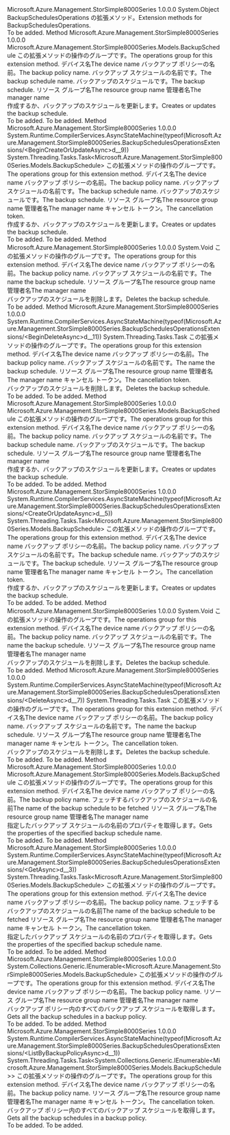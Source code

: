 <Type Name="BackupSchedulesOperationsExtensions" FullName="Microsoft.Azure.Management.StorSimple8000Series.BackupSchedulesOperationsExtensions">
  <TypeSignature Language="C#" Value="public static class BackupSchedulesOperationsExtensions" />
  <TypeSignature Language="ILAsm" Value=".class public auto ansi abstract sealed beforefieldinit BackupSchedulesOperationsExtensions extends System.Object" />
  <TypeSignature Language="DocId" Value="T:Microsoft.Azure.Management.StorSimple8000Series.BackupSchedulesOperationsExtensions" />
  <TypeSignature Language="VB.NET" Value="Public Module BackupSchedulesOperationsExtensions" />
  <TypeSignature Language="F#" Value="type BackupSchedulesOperationsExtensions = class" />
  <AssemblyInfo>
    <AssemblyName>Microsoft.Azure.Management.StorSimple8000Series</AssemblyName>
    <AssemblyVersion>1.0.0.0</AssemblyVersion>
  </AssemblyInfo>
  <Base>
    <BaseTypeName>System.Object</BaseTypeName>
  </Base>
  <Interfaces />
  <Docs>
    <summary>
            <span data-ttu-id="80564-101">BackupSchedulesOperations の拡張メソッド。</span><span class="sxs-lookup"><span data-stu-id="80564-101">Extension methods for BackupSchedulesOperations.</span></span>
            </summary>
    <remarks>To be added.</remarks>
  </Docs>
  <Members>
    <Member MemberName="BeginCreateOrUpdate">
      <MemberSignature Language="C#" Value="public static Microsoft.Azure.Management.StorSimple8000Series.Models.BackupSchedule BeginCreateOrUpdate (this Microsoft.Azure.Management.StorSimple8000Series.IBackupSchedulesOperations operations, string deviceName, string backupPolicyName, string backupScheduleName, Microsoft.Azure.Management.StorSimple8000Series.Models.BackupSchedule parameters, string resourceGroupName, string managerName);" />
      <MemberSignature Language="ILAsm" Value=".method public static hidebysig class Microsoft.Azure.Management.StorSimple8000Series.Models.BackupSchedule BeginCreateOrUpdate(class Microsoft.Azure.Management.StorSimple8000Series.IBackupSchedulesOperations operations, string deviceName, string backupPolicyName, string backupScheduleName, class Microsoft.Azure.Management.StorSimple8000Series.Models.BackupSchedule parameters, string resourceGroupName, string managerName) cil managed" />
      <MemberSignature Language="DocId" Value="M:Microsoft.Azure.Management.StorSimple8000Series.BackupSchedulesOperationsExtensions.BeginCreateOrUpdate(Microsoft.Azure.Management.StorSimple8000Series.IBackupSchedulesOperations,System.String,System.String,System.String,Microsoft.Azure.Management.StorSimple8000Series.Models.BackupSchedule,System.String,System.String)" />
      <MemberSignature Language="VB.NET" Value="&lt;Extension()&gt;&#xA;Public Function BeginCreateOrUpdate (operations As IBackupSchedulesOperations, deviceName As String, backupPolicyName As String, backupScheduleName As String, parameters As BackupSchedule, resourceGroupName As String, managerName As String) As BackupSchedule" />
      <MemberSignature Language="F#" Value="static member BeginCreateOrUpdate : Microsoft.Azure.Management.StorSimple8000Series.IBackupSchedulesOperations * string * string * string * Microsoft.Azure.Management.StorSimple8000Series.Models.BackupSchedule * string * string -&gt; Microsoft.Azure.Management.StorSimple8000Series.Models.BackupSchedule" Usage="Microsoft.Azure.Management.StorSimple8000Series.BackupSchedulesOperationsExtensions.BeginCreateOrUpdate (operations, deviceName, backupPolicyName, backupScheduleName, parameters, resourceGroupName, managerName)" />
      <MemberType>Method</MemberType>
      <AssemblyInfo>
        <AssemblyName>Microsoft.Azure.Management.StorSimple8000Series</AssemblyName>
        <AssemblyVersion>1.0.0.0</AssemblyVersion>
      </AssemblyInfo>
      <ReturnValue>
        <ReturnType>Microsoft.Azure.Management.StorSimple8000Series.Models.BackupSchedule</ReturnType>
      </ReturnValue>
      <Parameters>
        <Parameter Name="operations" Type="Microsoft.Azure.Management.StorSimple8000Series.IBackupSchedulesOperations" RefType="this" />
        <Parameter Name="deviceName" Type="System.String" />
        <Parameter Name="backupPolicyName" Type="System.String" />
        <Parameter Name="backupScheduleName" Type="System.String" />
        <Parameter Name="parameters" Type="Microsoft.Azure.Management.StorSimple8000Series.Models.BackupSchedule" />
        <Parameter Name="resourceGroupName" Type="System.String" />
        <Parameter Name="managerName" Type="System.String" />
      </Parameters>
      <Docs>
        <param name="operations">
            <span data-ttu-id="80564-102">この拡張メソッドの操作のグループです。</span><span class="sxs-lookup"><span data-stu-id="80564-102">The operations group for this extension method.</span></span>
            </param>
        <param name="deviceName">
            <span data-ttu-id="80564-103">デバイス名</span><span class="sxs-lookup"><span data-stu-id="80564-103">The device name</span></span>
            </param>
        <param name="backupPolicyName">
            <span data-ttu-id="80564-104">バックアップ ポリシーの名前。</span><span class="sxs-lookup"><span data-stu-id="80564-104">The backup policy name.</span></span>
            </param>
        <param name="backupScheduleName">
            <span data-ttu-id="80564-105">バックアップ スケジュールの名前です。</span><span class="sxs-lookup"><span data-stu-id="80564-105">The backup schedule name.</span></span>
            </param>
        <param name="parameters">
            <span data-ttu-id="80564-106">バックアップのスケジュールです。</span><span class="sxs-lookup"><span data-stu-id="80564-106">The backup schedule.</span></span>
            </param>
        <param name="resourceGroupName">
            <span data-ttu-id="80564-107">リソース グループ名</span><span class="sxs-lookup"><span data-stu-id="80564-107">The resource group name</span></span>
            </param>
        <param name="managerName">
            <span data-ttu-id="80564-108">管理者名</span><span class="sxs-lookup"><span data-stu-id="80564-108">The manager name</span></span>
            </param>
        <summary>
            <span data-ttu-id="80564-109">作成するか、バックアップのスケジュールを更新します。</span><span class="sxs-lookup"><span data-stu-id="80564-109">Creates or updates the backup schedule.</span></span>
            </summary>
        <returns>To be added.</returns>
        <remarks>To be added.</remarks>
      </Docs>
    </Member>
    <Member MemberName="BeginCreateOrUpdateAsync">
      <MemberSignature Language="C#" Value="public static System.Threading.Tasks.Task&lt;Microsoft.Azure.Management.StorSimple8000Series.Models.BackupSchedule&gt; BeginCreateOrUpdateAsync (this Microsoft.Azure.Management.StorSimple8000Series.IBackupSchedulesOperations operations, string deviceName, string backupPolicyName, string backupScheduleName, Microsoft.Azure.Management.StorSimple8000Series.Models.BackupSchedule parameters, string resourceGroupName, string managerName, System.Threading.CancellationToken cancellationToken = null);" />
      <MemberSignature Language="ILAsm" Value=".method public static hidebysig class System.Threading.Tasks.Task`1&lt;class Microsoft.Azure.Management.StorSimple8000Series.Models.BackupSchedule&gt; BeginCreateOrUpdateAsync(class Microsoft.Azure.Management.StorSimple8000Series.IBackupSchedulesOperations operations, string deviceName, string backupPolicyName, string backupScheduleName, class Microsoft.Azure.Management.StorSimple8000Series.Models.BackupSchedule parameters, string resourceGroupName, string managerName, valuetype System.Threading.CancellationToken cancellationToken) cil managed" />
      <MemberSignature Language="DocId" Value="M:Microsoft.Azure.Management.StorSimple8000Series.BackupSchedulesOperationsExtensions.BeginCreateOrUpdateAsync(Microsoft.Azure.Management.StorSimple8000Series.IBackupSchedulesOperations,System.String,System.String,System.String,Microsoft.Azure.Management.StorSimple8000Series.Models.BackupSchedule,System.String,System.String,System.Threading.CancellationToken)" />
      <MemberSignature Language="F#" Value="static member BeginCreateOrUpdateAsync : Microsoft.Azure.Management.StorSimple8000Series.IBackupSchedulesOperations * string * string * string * Microsoft.Azure.Management.StorSimple8000Series.Models.BackupSchedule * string * string * System.Threading.CancellationToken -&gt; System.Threading.Tasks.Task&lt;Microsoft.Azure.Management.StorSimple8000Series.Models.BackupSchedule&gt;" Usage="Microsoft.Azure.Management.StorSimple8000Series.BackupSchedulesOperationsExtensions.BeginCreateOrUpdateAsync (operations, deviceName, backupPolicyName, backupScheduleName, parameters, resourceGroupName, managerName, cancellationToken)" />
      <MemberType>Method</MemberType>
      <AssemblyInfo>
        <AssemblyName>Microsoft.Azure.Management.StorSimple8000Series</AssemblyName>
        <AssemblyVersion>1.0.0.0</AssemblyVersion>
      </AssemblyInfo>
      <Attributes>
        <Attribute>
          <AttributeName>System.Runtime.CompilerServices.AsyncStateMachine(typeof(Microsoft.Azure.Management.StorSimple8000Series.BackupSchedulesOperationsExtensions/&lt;BeginCreateOrUpdateAsync&gt;d__9))</AttributeName>
        </Attribute>
      </Attributes>
      <ReturnValue>
        <ReturnType>System.Threading.Tasks.Task&lt;Microsoft.Azure.Management.StorSimple8000Series.Models.BackupSchedule&gt;</ReturnType>
      </ReturnValue>
      <Parameters>
        <Parameter Name="operations" Type="Microsoft.Azure.Management.StorSimple8000Series.IBackupSchedulesOperations" RefType="this" />
        <Parameter Name="deviceName" Type="System.String" />
        <Parameter Name="backupPolicyName" Type="System.String" />
        <Parameter Name="backupScheduleName" Type="System.String" />
        <Parameter Name="parameters" Type="Microsoft.Azure.Management.StorSimple8000Series.Models.BackupSchedule" />
        <Parameter Name="resourceGroupName" Type="System.String" />
        <Parameter Name="managerName" Type="System.String" />
        <Parameter Name="cancellationToken" Type="System.Threading.CancellationToken" />
      </Parameters>
      <Docs>
        <param name="operations">
            <span data-ttu-id="80564-110">この拡張メソッドの操作のグループです。</span><span class="sxs-lookup"><span data-stu-id="80564-110">The operations group for this extension method.</span></span>
            </param>
        <param name="deviceName">
            <span data-ttu-id="80564-111">デバイス名</span><span class="sxs-lookup"><span data-stu-id="80564-111">The device name</span></span>
            </param>
        <param name="backupPolicyName">
            <span data-ttu-id="80564-112">バックアップ ポリシーの名前。</span><span class="sxs-lookup"><span data-stu-id="80564-112">The backup policy name.</span></span>
            </param>
        <param name="backupScheduleName">
            <span data-ttu-id="80564-113">バックアップ スケジュールの名前です。</span><span class="sxs-lookup"><span data-stu-id="80564-113">The backup schedule name.</span></span>
            </param>
        <param name="parameters">
            <span data-ttu-id="80564-114">バックアップのスケジュールです。</span><span class="sxs-lookup"><span data-stu-id="80564-114">The backup schedule.</span></span>
            </param>
        <param name="resourceGroupName">
            <span data-ttu-id="80564-115">リソース グループ名</span><span class="sxs-lookup"><span data-stu-id="80564-115">The resource group name</span></span>
            </param>
        <param name="managerName">
            <span data-ttu-id="80564-116">管理者名</span><span class="sxs-lookup"><span data-stu-id="80564-116">The manager name</span></span>
            </param>
        <param name="cancellationToken">
            <span data-ttu-id="80564-117">キャンセル トークン。</span><span class="sxs-lookup"><span data-stu-id="80564-117">The cancellation token.</span></span>
            </param>
        <summary>
            <span data-ttu-id="80564-118">作成するか、バックアップのスケジュールを更新します。</span><span class="sxs-lookup"><span data-stu-id="80564-118">Creates or updates the backup schedule.</span></span>
            </summary>
        <returns>To be added.</returns>
        <remarks>To be added.</remarks>
      </Docs>
    </Member>
    <Member MemberName="BeginDelete">
      <MemberSignature Language="C#" Value="public static void BeginDelete (this Microsoft.Azure.Management.StorSimple8000Series.IBackupSchedulesOperations operations, string deviceName, string backupPolicyName, string backupScheduleName, string resourceGroupName, string managerName);" />
      <MemberSignature Language="ILAsm" Value=".method public static hidebysig void BeginDelete(class Microsoft.Azure.Management.StorSimple8000Series.IBackupSchedulesOperations operations, string deviceName, string backupPolicyName, string backupScheduleName, string resourceGroupName, string managerName) cil managed" />
      <MemberSignature Language="DocId" Value="M:Microsoft.Azure.Management.StorSimple8000Series.BackupSchedulesOperationsExtensions.BeginDelete(Microsoft.Azure.Management.StorSimple8000Series.IBackupSchedulesOperations,System.String,System.String,System.String,System.String,System.String)" />
      <MemberSignature Language="VB.NET" Value="&lt;Extension()&gt;&#xA;Public Sub BeginDelete (operations As IBackupSchedulesOperations, deviceName As String, backupPolicyName As String, backupScheduleName As String, resourceGroupName As String, managerName As String)" />
      <MemberSignature Language="F#" Value="static member BeginDelete : Microsoft.Azure.Management.StorSimple8000Series.IBackupSchedulesOperations * string * string * string * string * string -&gt; unit" Usage="Microsoft.Azure.Management.StorSimple8000Series.BackupSchedulesOperationsExtensions.BeginDelete (operations, deviceName, backupPolicyName, backupScheduleName, resourceGroupName, managerName)" />
      <MemberType>Method</MemberType>
      <AssemblyInfo>
        <AssemblyName>Microsoft.Azure.Management.StorSimple8000Series</AssemblyName>
        <AssemblyVersion>1.0.0.0</AssemblyVersion>
      </AssemblyInfo>
      <ReturnValue>
        <ReturnType>System.Void</ReturnType>
      </ReturnValue>
      <Parameters>
        <Parameter Name="operations" Type="Microsoft.Azure.Management.StorSimple8000Series.IBackupSchedulesOperations" RefType="this" />
        <Parameter Name="deviceName" Type="System.String" />
        <Parameter Name="backupPolicyName" Type="System.String" />
        <Parameter Name="backupScheduleName" Type="System.String" />
        <Parameter Name="resourceGroupName" Type="System.String" />
        <Parameter Name="managerName" Type="System.String" />
      </Parameters>
      <Docs>
        <param name="operations">
            <span data-ttu-id="80564-119">この拡張メソッドの操作のグループです。</span><span class="sxs-lookup"><span data-stu-id="80564-119">The operations group for this extension method.</span></span>
            </param>
        <param name="deviceName">
            <span data-ttu-id="80564-120">デバイス名</span><span class="sxs-lookup"><span data-stu-id="80564-120">The device name</span></span>
            </param>
        <param name="backupPolicyName">
            <span data-ttu-id="80564-121">バックアップ ポリシーの名前。</span><span class="sxs-lookup"><span data-stu-id="80564-121">The backup policy name.</span></span>
            </param>
        <param name="backupScheduleName">
            <span data-ttu-id="80564-122">バックアップ スケジュールの名前です。</span><span class="sxs-lookup"><span data-stu-id="80564-122">The name the backup schedule.</span></span>
            </param>
        <param name="resourceGroupName">
            <span data-ttu-id="80564-123">リソース グループ名</span><span class="sxs-lookup"><span data-stu-id="80564-123">The resource group name</span></span>
            </param>
        <param name="managerName">
            <span data-ttu-id="80564-124">管理者名</span><span class="sxs-lookup"><span data-stu-id="80564-124">The manager name</span></span>
            </param>
        <summary>
            <span data-ttu-id="80564-125">バックアップのスケジュールを削除します。</span><span class="sxs-lookup"><span data-stu-id="80564-125">Deletes the backup schedule.</span></span>
            </summary>
        <remarks>To be added.</remarks>
      </Docs>
    </Member>
    <Member MemberName="BeginDeleteAsync">
      <MemberSignature Language="C#" Value="public static System.Threading.Tasks.Task BeginDeleteAsync (this Microsoft.Azure.Management.StorSimple8000Series.IBackupSchedulesOperations operations, string deviceName, string backupPolicyName, string backupScheduleName, string resourceGroupName, string managerName, System.Threading.CancellationToken cancellationToken = null);" />
      <MemberSignature Language="ILAsm" Value=".method public static hidebysig class System.Threading.Tasks.Task BeginDeleteAsync(class Microsoft.Azure.Management.StorSimple8000Series.IBackupSchedulesOperations operations, string deviceName, string backupPolicyName, string backupScheduleName, string resourceGroupName, string managerName, valuetype System.Threading.CancellationToken cancellationToken) cil managed" />
      <MemberSignature Language="DocId" Value="M:Microsoft.Azure.Management.StorSimple8000Series.BackupSchedulesOperationsExtensions.BeginDeleteAsync(Microsoft.Azure.Management.StorSimple8000Series.IBackupSchedulesOperations,System.String,System.String,System.String,System.String,System.String,System.Threading.CancellationToken)" />
      <MemberSignature Language="F#" Value="static member BeginDeleteAsync : Microsoft.Azure.Management.StorSimple8000Series.IBackupSchedulesOperations * string * string * string * string * string * System.Threading.CancellationToken -&gt; System.Threading.Tasks.Task" Usage="Microsoft.Azure.Management.StorSimple8000Series.BackupSchedulesOperationsExtensions.BeginDeleteAsync (operations, deviceName, backupPolicyName, backupScheduleName, resourceGroupName, managerName, cancellationToken)" />
      <MemberType>Method</MemberType>
      <AssemblyInfo>
        <AssemblyName>Microsoft.Azure.Management.StorSimple8000Series</AssemblyName>
        <AssemblyVersion>1.0.0.0</AssemblyVersion>
      </AssemblyInfo>
      <Attributes>
        <Attribute>
          <AttributeName>System.Runtime.CompilerServices.AsyncStateMachine(typeof(Microsoft.Azure.Management.StorSimple8000Series.BackupSchedulesOperationsExtensions/&lt;BeginDeleteAsync&gt;d__11))</AttributeName>
        </Attribute>
      </Attributes>
      <ReturnValue>
        <ReturnType>System.Threading.Tasks.Task</ReturnType>
      </ReturnValue>
      <Parameters>
        <Parameter Name="operations" Type="Microsoft.Azure.Management.StorSimple8000Series.IBackupSchedulesOperations" RefType="this" />
        <Parameter Name="deviceName" Type="System.String" />
        <Parameter Name="backupPolicyName" Type="System.String" />
        <Parameter Name="backupScheduleName" Type="System.String" />
        <Parameter Name="resourceGroupName" Type="System.String" />
        <Parameter Name="managerName" Type="System.String" />
        <Parameter Name="cancellationToken" Type="System.Threading.CancellationToken" />
      </Parameters>
      <Docs>
        <param name="operations">
            <span data-ttu-id="80564-126">この拡張メソッドの操作のグループです。</span><span class="sxs-lookup"><span data-stu-id="80564-126">The operations group for this extension method.</span></span>
            </param>
        <param name="deviceName">
            <span data-ttu-id="80564-127">デバイス名</span><span class="sxs-lookup"><span data-stu-id="80564-127">The device name</span></span>
            </param>
        <param name="backupPolicyName">
            <span data-ttu-id="80564-128">バックアップ ポリシーの名前。</span><span class="sxs-lookup"><span data-stu-id="80564-128">The backup policy name.</span></span>
            </param>
        <param name="backupScheduleName">
            <span data-ttu-id="80564-129">バックアップ スケジュールの名前です。</span><span class="sxs-lookup"><span data-stu-id="80564-129">The name the backup schedule.</span></span>
            </param>
        <param name="resourceGroupName">
            <span data-ttu-id="80564-130">リソース グループ名</span><span class="sxs-lookup"><span data-stu-id="80564-130">The resource group name</span></span>
            </param>
        <param name="managerName">
            <span data-ttu-id="80564-131">管理者名</span><span class="sxs-lookup"><span data-stu-id="80564-131">The manager name</span></span>
            </param>
        <param name="cancellationToken">
            <span data-ttu-id="80564-132">キャンセル トークン。</span><span class="sxs-lookup"><span data-stu-id="80564-132">The cancellation token.</span></span>
            </param>
        <summary>
            <span data-ttu-id="80564-133">バックアップのスケジュールを削除します。</span><span class="sxs-lookup"><span data-stu-id="80564-133">Deletes the backup schedule.</span></span>
            </summary>
        <returns>To be added.</returns>
        <remarks>To be added.</remarks>
      </Docs>
    </Member>
    <Member MemberName="CreateOrUpdate">
      <MemberSignature Language="C#" Value="public static Microsoft.Azure.Management.StorSimple8000Series.Models.BackupSchedule CreateOrUpdate (this Microsoft.Azure.Management.StorSimple8000Series.IBackupSchedulesOperations operations, string deviceName, string backupPolicyName, string backupScheduleName, Microsoft.Azure.Management.StorSimple8000Series.Models.BackupSchedule parameters, string resourceGroupName, string managerName);" />
      <MemberSignature Language="ILAsm" Value=".method public static hidebysig class Microsoft.Azure.Management.StorSimple8000Series.Models.BackupSchedule CreateOrUpdate(class Microsoft.Azure.Management.StorSimple8000Series.IBackupSchedulesOperations operations, string deviceName, string backupPolicyName, string backupScheduleName, class Microsoft.Azure.Management.StorSimple8000Series.Models.BackupSchedule parameters, string resourceGroupName, string managerName) cil managed" />
      <MemberSignature Language="DocId" Value="M:Microsoft.Azure.Management.StorSimple8000Series.BackupSchedulesOperationsExtensions.CreateOrUpdate(Microsoft.Azure.Management.StorSimple8000Series.IBackupSchedulesOperations,System.String,System.String,System.String,Microsoft.Azure.Management.StorSimple8000Series.Models.BackupSchedule,System.String,System.String)" />
      <MemberSignature Language="VB.NET" Value="&lt;Extension()&gt;&#xA;Public Function CreateOrUpdate (operations As IBackupSchedulesOperations, deviceName As String, backupPolicyName As String, backupScheduleName As String, parameters As BackupSchedule, resourceGroupName As String, managerName As String) As BackupSchedule" />
      <MemberSignature Language="F#" Value="static member CreateOrUpdate : Microsoft.Azure.Management.StorSimple8000Series.IBackupSchedulesOperations * string * string * string * Microsoft.Azure.Management.StorSimple8000Series.Models.BackupSchedule * string * string -&gt; Microsoft.Azure.Management.StorSimple8000Series.Models.BackupSchedule" Usage="Microsoft.Azure.Management.StorSimple8000Series.BackupSchedulesOperationsExtensions.CreateOrUpdate (operations, deviceName, backupPolicyName, backupScheduleName, parameters, resourceGroupName, managerName)" />
      <MemberType>Method</MemberType>
      <AssemblyInfo>
        <AssemblyName>Microsoft.Azure.Management.StorSimple8000Series</AssemblyName>
        <AssemblyVersion>1.0.0.0</AssemblyVersion>
      </AssemblyInfo>
      <ReturnValue>
        <ReturnType>Microsoft.Azure.Management.StorSimple8000Series.Models.BackupSchedule</ReturnType>
      </ReturnValue>
      <Parameters>
        <Parameter Name="operations" Type="Microsoft.Azure.Management.StorSimple8000Series.IBackupSchedulesOperations" RefType="this" />
        <Parameter Name="deviceName" Type="System.String" />
        <Parameter Name="backupPolicyName" Type="System.String" />
        <Parameter Name="backupScheduleName" Type="System.String" />
        <Parameter Name="parameters" Type="Microsoft.Azure.Management.StorSimple8000Series.Models.BackupSchedule" />
        <Parameter Name="resourceGroupName" Type="System.String" />
        <Parameter Name="managerName" Type="System.String" />
      </Parameters>
      <Docs>
        <param name="operations">
            <span data-ttu-id="80564-134">この拡張メソッドの操作のグループです。</span><span class="sxs-lookup"><span data-stu-id="80564-134">The operations group for this extension method.</span></span>
            </param>
        <param name="deviceName">
            <span data-ttu-id="80564-135">デバイス名</span><span class="sxs-lookup"><span data-stu-id="80564-135">The device name</span></span>
            </param>
        <param name="backupPolicyName">
            <span data-ttu-id="80564-136">バックアップ ポリシーの名前。</span><span class="sxs-lookup"><span data-stu-id="80564-136">The backup policy name.</span></span>
            </param>
        <param name="backupScheduleName">
            <span data-ttu-id="80564-137">バックアップ スケジュールの名前です。</span><span class="sxs-lookup"><span data-stu-id="80564-137">The backup schedule name.</span></span>
            </param>
        <param name="parameters">
            <span data-ttu-id="80564-138">バックアップのスケジュールです。</span><span class="sxs-lookup"><span data-stu-id="80564-138">The backup schedule.</span></span>
            </param>
        <param name="resourceGroupName">
            <span data-ttu-id="80564-139">リソース グループ名</span><span class="sxs-lookup"><span data-stu-id="80564-139">The resource group name</span></span>
            </param>
        <param name="managerName">
            <span data-ttu-id="80564-140">管理者名</span><span class="sxs-lookup"><span data-stu-id="80564-140">The manager name</span></span>
            </param>
        <summary>
            <span data-ttu-id="80564-141">作成するか、バックアップのスケジュールを更新します。</span><span class="sxs-lookup"><span data-stu-id="80564-141">Creates or updates the backup schedule.</span></span>
            </summary>
        <returns>To be added.</returns>
        <remarks>To be added.</remarks>
      </Docs>
    </Member>
    <Member MemberName="CreateOrUpdateAsync">
      <MemberSignature Language="C#" Value="public static System.Threading.Tasks.Task&lt;Microsoft.Azure.Management.StorSimple8000Series.Models.BackupSchedule&gt; CreateOrUpdateAsync (this Microsoft.Azure.Management.StorSimple8000Series.IBackupSchedulesOperations operations, string deviceName, string backupPolicyName, string backupScheduleName, Microsoft.Azure.Management.StorSimple8000Series.Models.BackupSchedule parameters, string resourceGroupName, string managerName, System.Threading.CancellationToken cancellationToken = null);" />
      <MemberSignature Language="ILAsm" Value=".method public static hidebysig class System.Threading.Tasks.Task`1&lt;class Microsoft.Azure.Management.StorSimple8000Series.Models.BackupSchedule&gt; CreateOrUpdateAsync(class Microsoft.Azure.Management.StorSimple8000Series.IBackupSchedulesOperations operations, string deviceName, string backupPolicyName, string backupScheduleName, class Microsoft.Azure.Management.StorSimple8000Series.Models.BackupSchedule parameters, string resourceGroupName, string managerName, valuetype System.Threading.CancellationToken cancellationToken) cil managed" />
      <MemberSignature Language="DocId" Value="M:Microsoft.Azure.Management.StorSimple8000Series.BackupSchedulesOperationsExtensions.CreateOrUpdateAsync(Microsoft.Azure.Management.StorSimple8000Series.IBackupSchedulesOperations,System.String,System.String,System.String,Microsoft.Azure.Management.StorSimple8000Series.Models.BackupSchedule,System.String,System.String,System.Threading.CancellationToken)" />
      <MemberSignature Language="F#" Value="static member CreateOrUpdateAsync : Microsoft.Azure.Management.StorSimple8000Series.IBackupSchedulesOperations * string * string * string * Microsoft.Azure.Management.StorSimple8000Series.Models.BackupSchedule * string * string * System.Threading.CancellationToken -&gt; System.Threading.Tasks.Task&lt;Microsoft.Azure.Management.StorSimple8000Series.Models.BackupSchedule&gt;" Usage="Microsoft.Azure.Management.StorSimple8000Series.BackupSchedulesOperationsExtensions.CreateOrUpdateAsync (operations, deviceName, backupPolicyName, backupScheduleName, parameters, resourceGroupName, managerName, cancellationToken)" />
      <MemberType>Method</MemberType>
      <AssemblyInfo>
        <AssemblyName>Microsoft.Azure.Management.StorSimple8000Series</AssemblyName>
        <AssemblyVersion>1.0.0.0</AssemblyVersion>
      </AssemblyInfo>
      <Attributes>
        <Attribute>
          <AttributeName>System.Runtime.CompilerServices.AsyncStateMachine(typeof(Microsoft.Azure.Management.StorSimple8000Series.BackupSchedulesOperationsExtensions/&lt;CreateOrUpdateAsync&gt;d__5))</AttributeName>
        </Attribute>
      </Attributes>
      <ReturnValue>
        <ReturnType>System.Threading.Tasks.Task&lt;Microsoft.Azure.Management.StorSimple8000Series.Models.BackupSchedule&gt;</ReturnType>
      </ReturnValue>
      <Parameters>
        <Parameter Name="operations" Type="Microsoft.Azure.Management.StorSimple8000Series.IBackupSchedulesOperations" RefType="this" />
        <Parameter Name="deviceName" Type="System.String" />
        <Parameter Name="backupPolicyName" Type="System.String" />
        <Parameter Name="backupScheduleName" Type="System.String" />
        <Parameter Name="parameters" Type="Microsoft.Azure.Management.StorSimple8000Series.Models.BackupSchedule" />
        <Parameter Name="resourceGroupName" Type="System.String" />
        <Parameter Name="managerName" Type="System.String" />
        <Parameter Name="cancellationToken" Type="System.Threading.CancellationToken" />
      </Parameters>
      <Docs>
        <param name="operations">
            <span data-ttu-id="80564-142">この拡張メソッドの操作のグループです。</span><span class="sxs-lookup"><span data-stu-id="80564-142">The operations group for this extension method.</span></span>
            </param>
        <param name="deviceName">
            <span data-ttu-id="80564-143">デバイス名</span><span class="sxs-lookup"><span data-stu-id="80564-143">The device name</span></span>
            </param>
        <param name="backupPolicyName">
            <span data-ttu-id="80564-144">バックアップ ポリシーの名前。</span><span class="sxs-lookup"><span data-stu-id="80564-144">The backup policy name.</span></span>
            </param>
        <param name="backupScheduleName">
            <span data-ttu-id="80564-145">バックアップ スケジュールの名前です。</span><span class="sxs-lookup"><span data-stu-id="80564-145">The backup schedule name.</span></span>
            </param>
        <param name="parameters">
            <span data-ttu-id="80564-146">バックアップのスケジュールです。</span><span class="sxs-lookup"><span data-stu-id="80564-146">The backup schedule.</span></span>
            </param>
        <param name="resourceGroupName">
            <span data-ttu-id="80564-147">リソース グループ名</span><span class="sxs-lookup"><span data-stu-id="80564-147">The resource group name</span></span>
            </param>
        <param name="managerName">
            <span data-ttu-id="80564-148">管理者名</span><span class="sxs-lookup"><span data-stu-id="80564-148">The manager name</span></span>
            </param>
        <param name="cancellationToken">
            <span data-ttu-id="80564-149">キャンセル トークン。</span><span class="sxs-lookup"><span data-stu-id="80564-149">The cancellation token.</span></span>
            </param>
        <summary>
            <span data-ttu-id="80564-150">作成するか、バックアップのスケジュールを更新します。</span><span class="sxs-lookup"><span data-stu-id="80564-150">Creates or updates the backup schedule.</span></span>
            </summary>
        <returns>To be added.</returns>
        <remarks>To be added.</remarks>
      </Docs>
    </Member>
    <Member MemberName="Delete">
      <MemberSignature Language="C#" Value="public static void Delete (this Microsoft.Azure.Management.StorSimple8000Series.IBackupSchedulesOperations operations, string deviceName, string backupPolicyName, string backupScheduleName, string resourceGroupName, string managerName);" />
      <MemberSignature Language="ILAsm" Value=".method public static hidebysig void Delete(class Microsoft.Azure.Management.StorSimple8000Series.IBackupSchedulesOperations operations, string deviceName, string backupPolicyName, string backupScheduleName, string resourceGroupName, string managerName) cil managed" />
      <MemberSignature Language="DocId" Value="M:Microsoft.Azure.Management.StorSimple8000Series.BackupSchedulesOperationsExtensions.Delete(Microsoft.Azure.Management.StorSimple8000Series.IBackupSchedulesOperations,System.String,System.String,System.String,System.String,System.String)" />
      <MemberSignature Language="VB.NET" Value="&lt;Extension()&gt;&#xA;Public Sub Delete (operations As IBackupSchedulesOperations, deviceName As String, backupPolicyName As String, backupScheduleName As String, resourceGroupName As String, managerName As String)" />
      <MemberSignature Language="F#" Value="static member Delete : Microsoft.Azure.Management.StorSimple8000Series.IBackupSchedulesOperations * string * string * string * string * string -&gt; unit" Usage="Microsoft.Azure.Management.StorSimple8000Series.BackupSchedulesOperationsExtensions.Delete (operations, deviceName, backupPolicyName, backupScheduleName, resourceGroupName, managerName)" />
      <MemberType>Method</MemberType>
      <AssemblyInfo>
        <AssemblyName>Microsoft.Azure.Management.StorSimple8000Series</AssemblyName>
        <AssemblyVersion>1.0.0.0</AssemblyVersion>
      </AssemblyInfo>
      <ReturnValue>
        <ReturnType>System.Void</ReturnType>
      </ReturnValue>
      <Parameters>
        <Parameter Name="operations" Type="Microsoft.Azure.Management.StorSimple8000Series.IBackupSchedulesOperations" RefType="this" />
        <Parameter Name="deviceName" Type="System.String" />
        <Parameter Name="backupPolicyName" Type="System.String" />
        <Parameter Name="backupScheduleName" Type="System.String" />
        <Parameter Name="resourceGroupName" Type="System.String" />
        <Parameter Name="managerName" Type="System.String" />
      </Parameters>
      <Docs>
        <param name="operations">
            <span data-ttu-id="80564-151">この拡張メソッドの操作のグループです。</span><span class="sxs-lookup"><span data-stu-id="80564-151">The operations group for this extension method.</span></span>
            </param>
        <param name="deviceName">
            <span data-ttu-id="80564-152">デバイス名</span><span class="sxs-lookup"><span data-stu-id="80564-152">The device name</span></span>
            </param>
        <param name="backupPolicyName">
            <span data-ttu-id="80564-153">バックアップ ポリシーの名前。</span><span class="sxs-lookup"><span data-stu-id="80564-153">The backup policy name.</span></span>
            </param>
        <param name="backupScheduleName">
            <span data-ttu-id="80564-154">バックアップ スケジュールの名前です。</span><span class="sxs-lookup"><span data-stu-id="80564-154">The name the backup schedule.</span></span>
            </param>
        <param name="resourceGroupName">
            <span data-ttu-id="80564-155">リソース グループ名</span><span class="sxs-lookup"><span data-stu-id="80564-155">The resource group name</span></span>
            </param>
        <param name="managerName">
            <span data-ttu-id="80564-156">管理者名</span><span class="sxs-lookup"><span data-stu-id="80564-156">The manager name</span></span>
            </param>
        <summary>
            <span data-ttu-id="80564-157">バックアップのスケジュールを削除します。</span><span class="sxs-lookup"><span data-stu-id="80564-157">Deletes the backup schedule.</span></span>
            </summary>
        <remarks>To be added.</remarks>
      </Docs>
    </Member>
    <Member MemberName="DeleteAsync">
      <MemberSignature Language="C#" Value="public static System.Threading.Tasks.Task DeleteAsync (this Microsoft.Azure.Management.StorSimple8000Series.IBackupSchedulesOperations operations, string deviceName, string backupPolicyName, string backupScheduleName, string resourceGroupName, string managerName, System.Threading.CancellationToken cancellationToken = null);" />
      <MemberSignature Language="ILAsm" Value=".method public static hidebysig class System.Threading.Tasks.Task DeleteAsync(class Microsoft.Azure.Management.StorSimple8000Series.IBackupSchedulesOperations operations, string deviceName, string backupPolicyName, string backupScheduleName, string resourceGroupName, string managerName, valuetype System.Threading.CancellationToken cancellationToken) cil managed" />
      <MemberSignature Language="DocId" Value="M:Microsoft.Azure.Management.StorSimple8000Series.BackupSchedulesOperationsExtensions.DeleteAsync(Microsoft.Azure.Management.StorSimple8000Series.IBackupSchedulesOperations,System.String,System.String,System.String,System.String,System.String,System.Threading.CancellationToken)" />
      <MemberSignature Language="F#" Value="static member DeleteAsync : Microsoft.Azure.Management.StorSimple8000Series.IBackupSchedulesOperations * string * string * string * string * string * System.Threading.CancellationToken -&gt; System.Threading.Tasks.Task" Usage="Microsoft.Azure.Management.StorSimple8000Series.BackupSchedulesOperationsExtensions.DeleteAsync (operations, deviceName, backupPolicyName, backupScheduleName, resourceGroupName, managerName, cancellationToken)" />
      <MemberType>Method</MemberType>
      <AssemblyInfo>
        <AssemblyName>Microsoft.Azure.Management.StorSimple8000Series</AssemblyName>
        <AssemblyVersion>1.0.0.0</AssemblyVersion>
      </AssemblyInfo>
      <Attributes>
        <Attribute>
          <AttributeName>System.Runtime.CompilerServices.AsyncStateMachine(typeof(Microsoft.Azure.Management.StorSimple8000Series.BackupSchedulesOperationsExtensions/&lt;DeleteAsync&gt;d__7))</AttributeName>
        </Attribute>
      </Attributes>
      <ReturnValue>
        <ReturnType>System.Threading.Tasks.Task</ReturnType>
      </ReturnValue>
      <Parameters>
        <Parameter Name="operations" Type="Microsoft.Azure.Management.StorSimple8000Series.IBackupSchedulesOperations" RefType="this" />
        <Parameter Name="deviceName" Type="System.String" />
        <Parameter Name="backupPolicyName" Type="System.String" />
        <Parameter Name="backupScheduleName" Type="System.String" />
        <Parameter Name="resourceGroupName" Type="System.String" />
        <Parameter Name="managerName" Type="System.String" />
        <Parameter Name="cancellationToken" Type="System.Threading.CancellationToken" />
      </Parameters>
      <Docs>
        <param name="operations">
            <span data-ttu-id="80564-158">この拡張メソッドの操作のグループです。</span><span class="sxs-lookup"><span data-stu-id="80564-158">The operations group for this extension method.</span></span>
            </param>
        <param name="deviceName">
            <span data-ttu-id="80564-159">デバイス名</span><span class="sxs-lookup"><span data-stu-id="80564-159">The device name</span></span>
            </param>
        <param name="backupPolicyName">
            <span data-ttu-id="80564-160">バックアップ ポリシーの名前。</span><span class="sxs-lookup"><span data-stu-id="80564-160">The backup policy name.</span></span>
            </param>
        <param name="backupScheduleName">
            <span data-ttu-id="80564-161">バックアップ スケジュールの名前です。</span><span class="sxs-lookup"><span data-stu-id="80564-161">The name the backup schedule.</span></span>
            </param>
        <param name="resourceGroupName">
            <span data-ttu-id="80564-162">リソース グループ名</span><span class="sxs-lookup"><span data-stu-id="80564-162">The resource group name</span></span>
            </param>
        <param name="managerName">
            <span data-ttu-id="80564-163">管理者名</span><span class="sxs-lookup"><span data-stu-id="80564-163">The manager name</span></span>
            </param>
        <param name="cancellationToken">
            <span data-ttu-id="80564-164">キャンセル トークン。</span><span class="sxs-lookup"><span data-stu-id="80564-164">The cancellation token.</span></span>
            </param>
        <summary>
            <span data-ttu-id="80564-165">バックアップのスケジュールを削除します。</span><span class="sxs-lookup"><span data-stu-id="80564-165">Deletes the backup schedule.</span></span>
            </summary>
        <returns>To be added.</returns>
        <remarks>To be added.</remarks>
      </Docs>
    </Member>
    <Member MemberName="Get">
      <MemberSignature Language="C#" Value="public static Microsoft.Azure.Management.StorSimple8000Series.Models.BackupSchedule Get (this Microsoft.Azure.Management.StorSimple8000Series.IBackupSchedulesOperations operations, string deviceName, string backupPolicyName, string backupScheduleName, string resourceGroupName, string managerName);" />
      <MemberSignature Language="ILAsm" Value=".method public static hidebysig class Microsoft.Azure.Management.StorSimple8000Series.Models.BackupSchedule Get(class Microsoft.Azure.Management.StorSimple8000Series.IBackupSchedulesOperations operations, string deviceName, string backupPolicyName, string backupScheduleName, string resourceGroupName, string managerName) cil managed" />
      <MemberSignature Language="DocId" Value="M:Microsoft.Azure.Management.StorSimple8000Series.BackupSchedulesOperationsExtensions.Get(Microsoft.Azure.Management.StorSimple8000Series.IBackupSchedulesOperations,System.String,System.String,System.String,System.String,System.String)" />
      <MemberSignature Language="VB.NET" Value="&lt;Extension()&gt;&#xA;Public Function Get (operations As IBackupSchedulesOperations, deviceName As String, backupPolicyName As String, backupScheduleName As String, resourceGroupName As String, managerName As String) As BackupSchedule" />
      <MemberSignature Language="F#" Value="static member Get : Microsoft.Azure.Management.StorSimple8000Series.IBackupSchedulesOperations * string * string * string * string * string -&gt; Microsoft.Azure.Management.StorSimple8000Series.Models.BackupSchedule" Usage="Microsoft.Azure.Management.StorSimple8000Series.BackupSchedulesOperationsExtensions.Get (operations, deviceName, backupPolicyName, backupScheduleName, resourceGroupName, managerName)" />
      <MemberType>Method</MemberType>
      <AssemblyInfo>
        <AssemblyName>Microsoft.Azure.Management.StorSimple8000Series</AssemblyName>
        <AssemblyVersion>1.0.0.0</AssemblyVersion>
      </AssemblyInfo>
      <ReturnValue>
        <ReturnType>Microsoft.Azure.Management.StorSimple8000Series.Models.BackupSchedule</ReturnType>
      </ReturnValue>
      <Parameters>
        <Parameter Name="operations" Type="Microsoft.Azure.Management.StorSimple8000Series.IBackupSchedulesOperations" RefType="this" />
        <Parameter Name="deviceName" Type="System.String" />
        <Parameter Name="backupPolicyName" Type="System.String" />
        <Parameter Name="backupScheduleName" Type="System.String" />
        <Parameter Name="resourceGroupName" Type="System.String" />
        <Parameter Name="managerName" Type="System.String" />
      </Parameters>
      <Docs>
        <param name="operations">
            <span data-ttu-id="80564-166">この拡張メソッドの操作のグループです。</span><span class="sxs-lookup"><span data-stu-id="80564-166">The operations group for this extension method.</span></span>
            </param>
        <param name="deviceName">
            <span data-ttu-id="80564-167">デバイス名</span><span class="sxs-lookup"><span data-stu-id="80564-167">The device name</span></span>
            </param>
        <param name="backupPolicyName">
            <span data-ttu-id="80564-168">バックアップ ポリシーの名前。</span><span class="sxs-lookup"><span data-stu-id="80564-168">The backup policy name.</span></span>
            </param>
        <param name="backupScheduleName">
            <span data-ttu-id="80564-169">フェッチするバックアップのスケジュールの名前</span><span class="sxs-lookup"><span data-stu-id="80564-169">The name of the backup schedule to be fetched</span></span>
            </param>
        <param name="resourceGroupName">
            <span data-ttu-id="80564-170">リソース グループ名</span><span class="sxs-lookup"><span data-stu-id="80564-170">The resource group name</span></span>
            </param>
        <param name="managerName">
            <span data-ttu-id="80564-171">管理者名</span><span class="sxs-lookup"><span data-stu-id="80564-171">The manager name</span></span>
            </param>
        <summary>
            <span data-ttu-id="80564-172">指定したバックアップ スケジュールの名前のプロパティを取得します。</span><span class="sxs-lookup"><span data-stu-id="80564-172">Gets the properties of the specified backup schedule name.</span></span>
            </summary>
        <returns>To be added.</returns>
        <remarks>To be added.</remarks>
      </Docs>
    </Member>
    <Member MemberName="GetAsync">
      <MemberSignature Language="C#" Value="public static System.Threading.Tasks.Task&lt;Microsoft.Azure.Management.StorSimple8000Series.Models.BackupSchedule&gt; GetAsync (this Microsoft.Azure.Management.StorSimple8000Series.IBackupSchedulesOperations operations, string deviceName, string backupPolicyName, string backupScheduleName, string resourceGroupName, string managerName, System.Threading.CancellationToken cancellationToken = null);" />
      <MemberSignature Language="ILAsm" Value=".method public static hidebysig class System.Threading.Tasks.Task`1&lt;class Microsoft.Azure.Management.StorSimple8000Series.Models.BackupSchedule&gt; GetAsync(class Microsoft.Azure.Management.StorSimple8000Series.IBackupSchedulesOperations operations, string deviceName, string backupPolicyName, string backupScheduleName, string resourceGroupName, string managerName, valuetype System.Threading.CancellationToken cancellationToken) cil managed" />
      <MemberSignature Language="DocId" Value="M:Microsoft.Azure.Management.StorSimple8000Series.BackupSchedulesOperationsExtensions.GetAsync(Microsoft.Azure.Management.StorSimple8000Series.IBackupSchedulesOperations,System.String,System.String,System.String,System.String,System.String,System.Threading.CancellationToken)" />
      <MemberSignature Language="F#" Value="static member GetAsync : Microsoft.Azure.Management.StorSimple8000Series.IBackupSchedulesOperations * string * string * string * string * string * System.Threading.CancellationToken -&gt; System.Threading.Tasks.Task&lt;Microsoft.Azure.Management.StorSimple8000Series.Models.BackupSchedule&gt;" Usage="Microsoft.Azure.Management.StorSimple8000Series.BackupSchedulesOperationsExtensions.GetAsync (operations, deviceName, backupPolicyName, backupScheduleName, resourceGroupName, managerName, cancellationToken)" />
      <MemberType>Method</MemberType>
      <AssemblyInfo>
        <AssemblyName>Microsoft.Azure.Management.StorSimple8000Series</AssemblyName>
        <AssemblyVersion>1.0.0.0</AssemblyVersion>
      </AssemblyInfo>
      <Attributes>
        <Attribute>
          <AttributeName>System.Runtime.CompilerServices.AsyncStateMachine(typeof(Microsoft.Azure.Management.StorSimple8000Series.BackupSchedulesOperationsExtensions/&lt;GetAsync&gt;d__3))</AttributeName>
        </Attribute>
      </Attributes>
      <ReturnValue>
        <ReturnType>System.Threading.Tasks.Task&lt;Microsoft.Azure.Management.StorSimple8000Series.Models.BackupSchedule&gt;</ReturnType>
      </ReturnValue>
      <Parameters>
        <Parameter Name="operations" Type="Microsoft.Azure.Management.StorSimple8000Series.IBackupSchedulesOperations" RefType="this" />
        <Parameter Name="deviceName" Type="System.String" />
        <Parameter Name="backupPolicyName" Type="System.String" />
        <Parameter Name="backupScheduleName" Type="System.String" />
        <Parameter Name="resourceGroupName" Type="System.String" />
        <Parameter Name="managerName" Type="System.String" />
        <Parameter Name="cancellationToken" Type="System.Threading.CancellationToken" />
      </Parameters>
      <Docs>
        <param name="operations">
            <span data-ttu-id="80564-173">この拡張メソッドの操作のグループです。</span><span class="sxs-lookup"><span data-stu-id="80564-173">The operations group for this extension method.</span></span>
            </param>
        <param name="deviceName">
            <span data-ttu-id="80564-174">デバイス名</span><span class="sxs-lookup"><span data-stu-id="80564-174">The device name</span></span>
            </param>
        <param name="backupPolicyName">
            <span data-ttu-id="80564-175">バックアップ ポリシーの名前。</span><span class="sxs-lookup"><span data-stu-id="80564-175">The backup policy name.</span></span>
            </param>
        <param name="backupScheduleName">
            <span data-ttu-id="80564-176">フェッチするバックアップのスケジュールの名前</span><span class="sxs-lookup"><span data-stu-id="80564-176">The name of the backup schedule to be fetched</span></span>
            </param>
        <param name="resourceGroupName">
            <span data-ttu-id="80564-177">リソース グループ名</span><span class="sxs-lookup"><span data-stu-id="80564-177">The resource group name</span></span>
            </param>
        <param name="managerName">
            <span data-ttu-id="80564-178">管理者名</span><span class="sxs-lookup"><span data-stu-id="80564-178">The manager name</span></span>
            </param>
        <param name="cancellationToken">
            <span data-ttu-id="80564-179">キャンセル トークン。</span><span class="sxs-lookup"><span data-stu-id="80564-179">The cancellation token.</span></span>
            </param>
        <summary>
            <span data-ttu-id="80564-180">指定したバックアップ スケジュールの名前のプロパティを取得します。</span><span class="sxs-lookup"><span data-stu-id="80564-180">Gets the properties of the specified backup schedule name.</span></span>
            </summary>
        <returns>To be added.</returns>
        <remarks>To be added.</remarks>
      </Docs>
    </Member>
    <Member MemberName="ListByBackupPolicy">
      <MemberSignature Language="C#" Value="public static System.Collections.Generic.IEnumerable&lt;Microsoft.Azure.Management.StorSimple8000Series.Models.BackupSchedule&gt; ListByBackupPolicy (this Microsoft.Azure.Management.StorSimple8000Series.IBackupSchedulesOperations operations, string deviceName, string backupPolicyName, string resourceGroupName, string managerName);" />
      <MemberSignature Language="ILAsm" Value=".method public static hidebysig class System.Collections.Generic.IEnumerable`1&lt;class Microsoft.Azure.Management.StorSimple8000Series.Models.BackupSchedule&gt; ListByBackupPolicy(class Microsoft.Azure.Management.StorSimple8000Series.IBackupSchedulesOperations operations, string deviceName, string backupPolicyName, string resourceGroupName, string managerName) cil managed" />
      <MemberSignature Language="DocId" Value="M:Microsoft.Azure.Management.StorSimple8000Series.BackupSchedulesOperationsExtensions.ListByBackupPolicy(Microsoft.Azure.Management.StorSimple8000Series.IBackupSchedulesOperations,System.String,System.String,System.String,System.String)" />
      <MemberSignature Language="VB.NET" Value="&lt;Extension()&gt;&#xA;Public Function ListByBackupPolicy (operations As IBackupSchedulesOperations, deviceName As String, backupPolicyName As String, resourceGroupName As String, managerName As String) As IEnumerable(Of BackupSchedule)" />
      <MemberSignature Language="F#" Value="static member ListByBackupPolicy : Microsoft.Azure.Management.StorSimple8000Series.IBackupSchedulesOperations * string * string * string * string -&gt; seq&lt;Microsoft.Azure.Management.StorSimple8000Series.Models.BackupSchedule&gt;" Usage="Microsoft.Azure.Management.StorSimple8000Series.BackupSchedulesOperationsExtensions.ListByBackupPolicy (operations, deviceName, backupPolicyName, resourceGroupName, managerName)" />
      <MemberType>Method</MemberType>
      <AssemblyInfo>
        <AssemblyName>Microsoft.Azure.Management.StorSimple8000Series</AssemblyName>
        <AssemblyVersion>1.0.0.0</AssemblyVersion>
      </AssemblyInfo>
      <ReturnValue>
        <ReturnType>System.Collections.Generic.IEnumerable&lt;Microsoft.Azure.Management.StorSimple8000Series.Models.BackupSchedule&gt;</ReturnType>
      </ReturnValue>
      <Parameters>
        <Parameter Name="operations" Type="Microsoft.Azure.Management.StorSimple8000Series.IBackupSchedulesOperations" RefType="this" />
        <Parameter Name="deviceName" Type="System.String" />
        <Parameter Name="backupPolicyName" Type="System.String" />
        <Parameter Name="resourceGroupName" Type="System.String" />
        <Parameter Name="managerName" Type="System.String" />
      </Parameters>
      <Docs>
        <param name="operations">
            <span data-ttu-id="80564-181">この拡張メソッドの操作のグループです。</span><span class="sxs-lookup"><span data-stu-id="80564-181">The operations group for this extension method.</span></span>
            </param>
        <param name="deviceName">
            <span data-ttu-id="80564-182">デバイス名</span><span class="sxs-lookup"><span data-stu-id="80564-182">The device name</span></span>
            </param>
        <param name="backupPolicyName">
            <span data-ttu-id="80564-183">バックアップ ポリシーの名前。</span><span class="sxs-lookup"><span data-stu-id="80564-183">The backup policy name.</span></span>
            </param>
        <param name="resourceGroupName">
            <span data-ttu-id="80564-184">リソース グループ名</span><span class="sxs-lookup"><span data-stu-id="80564-184">The resource group name</span></span>
            </param>
        <param name="managerName">
            <span data-ttu-id="80564-185">管理者名</span><span class="sxs-lookup"><span data-stu-id="80564-185">The manager name</span></span>
            </param>
        <summary>
            <span data-ttu-id="80564-186">バックアップ ポリシー内のすべてのバックアップ スケジュールを取得します。</span><span class="sxs-lookup"><span data-stu-id="80564-186">Gets all the backup schedules in a backup policy.</span></span>
            </summary>
        <returns>To be added.</returns>
        <remarks>To be added.</remarks>
      </Docs>
    </Member>
    <Member MemberName="ListByBackupPolicyAsync">
      <MemberSignature Language="C#" Value="public static System.Threading.Tasks.Task&lt;System.Collections.Generic.IEnumerable&lt;Microsoft.Azure.Management.StorSimple8000Series.Models.BackupSchedule&gt;&gt; ListByBackupPolicyAsync (this Microsoft.Azure.Management.StorSimple8000Series.IBackupSchedulesOperations operations, string deviceName, string backupPolicyName, string resourceGroupName, string managerName, System.Threading.CancellationToken cancellationToken = null);" />
      <MemberSignature Language="ILAsm" Value=".method public static hidebysig class System.Threading.Tasks.Task`1&lt;class System.Collections.Generic.IEnumerable`1&lt;class Microsoft.Azure.Management.StorSimple8000Series.Models.BackupSchedule&gt;&gt; ListByBackupPolicyAsync(class Microsoft.Azure.Management.StorSimple8000Series.IBackupSchedulesOperations operations, string deviceName, string backupPolicyName, string resourceGroupName, string managerName, valuetype System.Threading.CancellationToken cancellationToken) cil managed" />
      <MemberSignature Language="DocId" Value="M:Microsoft.Azure.Management.StorSimple8000Series.BackupSchedulesOperationsExtensions.ListByBackupPolicyAsync(Microsoft.Azure.Management.StorSimple8000Series.IBackupSchedulesOperations,System.String,System.String,System.String,System.String,System.Threading.CancellationToken)" />
      <MemberSignature Language="F#" Value="static member ListByBackupPolicyAsync : Microsoft.Azure.Management.StorSimple8000Series.IBackupSchedulesOperations * string * string * string * string * System.Threading.CancellationToken -&gt; System.Threading.Tasks.Task&lt;seq&lt;Microsoft.Azure.Management.StorSimple8000Series.Models.BackupSchedule&gt;&gt;" Usage="Microsoft.Azure.Management.StorSimple8000Series.BackupSchedulesOperationsExtensions.ListByBackupPolicyAsync (operations, deviceName, backupPolicyName, resourceGroupName, managerName, cancellationToken)" />
      <MemberType>Method</MemberType>
      <AssemblyInfo>
        <AssemblyName>Microsoft.Azure.Management.StorSimple8000Series</AssemblyName>
        <AssemblyVersion>1.0.0.0</AssemblyVersion>
      </AssemblyInfo>
      <Attributes>
        <Attribute>
          <AttributeName>System.Runtime.CompilerServices.AsyncStateMachine(typeof(Microsoft.Azure.Management.StorSimple8000Series.BackupSchedulesOperationsExtensions/&lt;ListByBackupPolicyAsync&gt;d__1))</AttributeName>
        </Attribute>
      </Attributes>
      <ReturnValue>
        <ReturnType>System.Threading.Tasks.Task&lt;System.Collections.Generic.IEnumerable&lt;Microsoft.Azure.Management.StorSimple8000Series.Models.BackupSchedule&gt;&gt;</ReturnType>
      </ReturnValue>
      <Parameters>
        <Parameter Name="operations" Type="Microsoft.Azure.Management.StorSimple8000Series.IBackupSchedulesOperations" RefType="this" />
        <Parameter Name="deviceName" Type="System.String" />
        <Parameter Name="backupPolicyName" Type="System.String" />
        <Parameter Name="resourceGroupName" Type="System.String" />
        <Parameter Name="managerName" Type="System.String" />
        <Parameter Name="cancellationToken" Type="System.Threading.CancellationToken" />
      </Parameters>
      <Docs>
        <param name="operations">
            <span data-ttu-id="80564-187">この拡張メソッドの操作のグループです。</span><span class="sxs-lookup"><span data-stu-id="80564-187">The operations group for this extension method.</span></span>
            </param>
        <param name="deviceName">
            <span data-ttu-id="80564-188">デバイス名</span><span class="sxs-lookup"><span data-stu-id="80564-188">The device name</span></span>
            </param>
        <param name="backupPolicyName">
            <span data-ttu-id="80564-189">バックアップ ポリシーの名前。</span><span class="sxs-lookup"><span data-stu-id="80564-189">The backup policy name.</span></span>
            </param>
        <param name="resourceGroupName">
            <span data-ttu-id="80564-190">リソース グループ名</span><span class="sxs-lookup"><span data-stu-id="80564-190">The resource group name</span></span>
            </param>
        <param name="managerName">
            <span data-ttu-id="80564-191">管理者名</span><span class="sxs-lookup"><span data-stu-id="80564-191">The manager name</span></span>
            </param>
        <param name="cancellationToken">
            <span data-ttu-id="80564-192">キャンセル トークン。</span><span class="sxs-lookup"><span data-stu-id="80564-192">The cancellation token.</span></span>
            </param>
        <summary>
            <span data-ttu-id="80564-193">バックアップ ポリシー内のすべてのバックアップ スケジュールを取得します。</span><span class="sxs-lookup"><span data-stu-id="80564-193">Gets all the backup schedules in a backup policy.</span></span>
            </summary>
        <returns>To be added.</returns>
        <remarks>To be added.</remarks>
      </Docs>
    </Member>
  </Members>
</Type>